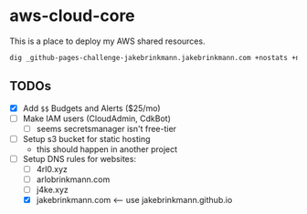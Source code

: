 # aws-cloud-core

This is a place to deploy my AWS shared resources.

```bash
dig _github-pages-challenge-jakebrinkmann.jakebrinkmann.com +nostats +nocomments +nocmd TXT
```

## TODOs

- [x] Add `$$` Budgets and Alerts ($25/mo)
- [ ] Make IAM users (CloudAdmin, CdkBot)
  - [ ] seems secretsmanager isn't free-tier
- [ ] Setup s3 bucket for static hosting
  - this should happen in another project
- [ ] Setup DNS rules for websites:
  - [ ] 4rl0.xyz
  - [ ] arlobrinkmann.com
  - [ ] j4ke.xyz
  - [x] jakebrinkmann.com <-- use jakebrinkmann.github.io

